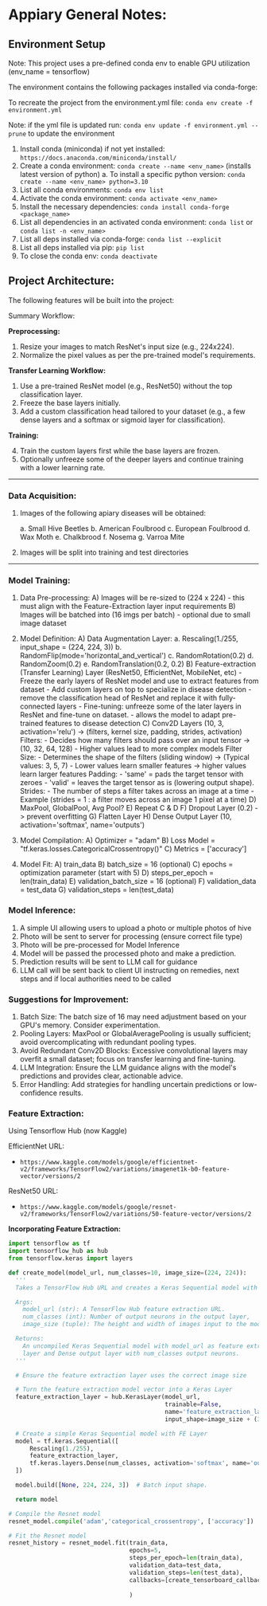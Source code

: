 # Appiary General Notes:

## Environment Setup

Note: This project uses a pre-defined conda env to enable GPU utilization (env_name = tensorflow)

The environment contains the following packages installed via conda-forge:

To recreate the project from the environment.yml file: `conda env create -f environment.yml`

Note: if the yml file is updated run: `conda env update -f environment.yml --prune` to update the environment


1.  Install conda (miniconda) if not yet installed: `https://docs.anaconda.com/miniconda/install/`
2.  Create a conda environment: `conda create --name <env_name>` (installs latest version of python)
    a. To install a specific python version: `conda create --name <env_name> python=3.10`
3.  List all conda environments: `conda env list`
4.  Activate the conda environment: `conda activate <env_name>`
5.  Install the necessary dependencies: `conda install conda-forge <package_name>`
6.  List all dependencies in an activated conda environment: `conda list` or `conda list -n <env_name>`
7.  List all deps installed via conda-forge: `conda list --explicit`
8.  List all deps installed via pip: `pip list`
9.  To close the conda env: `conda deactivate`

## Project Architecture:

The following features will be built into the project:

Summary Workflow:
    
**Preprocessing:**

1. Resize your images to match ResNet's input size (e.g., 224x224).
2. Normalize the pixel values as per the pre-trained model's requirements.

**Transfer Learning Workflow:**

1. Use a pre-trained ResNet model (e.g., ResNet50) without the top classification layer.
2. Freeze the base layers initially.
3. Add a custom classification head tailored to your dataset (e.g., a few dense layers and a softmax or sigmoid layer for classification).

**Training:**

4. Train the custom layers first while the base layers are frozen.
5. Optionally unfreeze some of the deeper layers and continue training with a lower learning rate.

---
### Data Acquisition:

1) Images of the following apiary diseases will be obtained:
    
    a. Small Hive Beetles
    b. American Foulbrood
    c. European Foulbrood
    d. Wax Moth
    e. Chalkbrood
    f. Nosema
    g. Varroa Mite

2) Images will be split into training and test directories

---
### Model Training:
1) Data Pre-processing:
    A) Images will be re-sized to (224 x 224) - this must align with the Feature-Extraction layer input requirements
    B) Images will be batched into (16 imgs per batch) - optional due to small image dataset 

2) Model Definition:
    A) Data Augmentation Layer:
        a. Rescaling(1./255, input_shape = (224, 224, 3))
        b. RandomFlip(mode='horizontal_and_vertical')
        c. RandomRotation(0.2)
        d. RandomZoom(0.2)
        e. RandomTranslation(0.2, 0.2)
    B) Feature-extraction (Transfer Learning) Layer (ResNet50, EfficientNet, MobileNet, etc)
        - Freeze the early layers of ResNet model and use to extract features from dataset
        - Add custom layers on top to specialize in disease detection
            - remove the classification head of ResNet and replace it with fully-connected layers
        - Fine-tuning: unfreeze some of the later layers in ResNet and fine-tune on dataset.
            - allows the model to adapt pre-trained features to disease detection
    C) Conv2D Layers (10, 3, activation='relu') -> (filters, kernel size, padding, strides, activation)
        Filters:
            - Decides how many filters should pass over an input tensor -> (10, 32, 64, 128)
            - Higher values lead to more complex models
        Filter Size:
            - Determines the shape of the filters (sliding window) -> (Typical values: 3, 5, 7)
            - Lower values learn smaller features -> higher values learn larger features
        Padding:
            - 'same' = pads the target tensor with zeroes
            - 'valid' = leaves the target tensor as is (lowering output shape).
        Strides:
            - The number of steps a filter takes across an image at a time
            - Example (strides = 1 : a filter moves across an image 1 pixel at a time)
    D) MaxPool, GlobalPool, Avg Pool?
    E) Repeat C & D
    F) Dropout Layer (0.2) -> prevent overfitting
    G) Flatten Layer
    H) Dense Output Layer (10, activation='softmax', name='outputs')

3) Model Compilation:
    A) Optimizer = "adam"
    B) Loss Model = "tf.keras.losses.CategoricalCrossentropy()"
    C) Metrics = ['accuracy']

4) Model Fit:
    A) train_data
    B) batch_size = 16 (optional)
    C) epochs = optimization parameter (start with 5)
    D) steps_per_epoch = len(train_data)
    E) validation_batch_size = 16 (optional)
    F) validation_data = test_data
    G) validation_steps = len(test_data)


### Model Inference:
    
1) A simple UI allowing users to upload a photo or multiple photos of hive
2) Photo will be sent to server for processing (ensure correct file type)
3) Photo will be pre-processed for Model Inference
4) Model will be passed the processed photo and make a prediction.
5) Prediction results will be sent to LLM call for guidance
6) LLM call will be sent back to client UI instructing on remedies, next steps and if local authorities need to be called

### Suggestions for Improvement:

1. Batch Size: The batch size of 16 may need adjustment based on your GPU's memory. Consider experimentation.
2. Pooling Layers: MaxPool or GlobalAveragePooling is usually sufficient; avoid overcomplicating with redundant pooling types.
3. Avoid Redundant Conv2D Blocks: Excessive convolutional layers may overfit a small dataset; focus on transfer learning and fine-tuning.
4. LLM Integration: Ensure the LLM guidance aligns with the model's predictions and provides clear, actionable advice.
5. Error Handling: Add strategies for handling uncertain predictions or low-confidence results.

### Feature Extraction:

Using Tensorflow Hub (now Kaggle)

EfficientNet URL:
 * `https://www.kaggle.com/models/google/efficientnet-v2/frameworks/TensorFlow2/variations/imagenet1k-b0-feature-vector/versions/2`

ResNet50 URL: 
 * `https://www.kaggle.com/models/google/resnet-v2/frameworks/TensorFlow2/variations/50-feature-vector/versions/2`

**Incorporating Feature Extraction:**

```python
import tensorflow as tf
import tensorflow_hub as hub
from tensorflow.keras import layers

def create_model(model_url, num_classes=10, image_size=(224, 224)):
  '''
  Takes a TensorFlow Hub URL and creates a Keras Sequential model with it.

  Args:
    model_url (str): A TensorFlow Hub feature extraction URL.
    num_classes (int): Number of output neurons in the output layer,
    image_size (tuple): The height and width of images input to the model

  Returns:
    An uncompiled Keras Sequential model with model_url as feature extractor
    layer and Dense output layer with num_classes output neurons.
  '''

  # Ensure the feature extraction layer uses the correct image size

  # Turn the feature extraction model vector into a Keras Layer
  feature_extraction_layer = hub.KerasLayer(model_url,
                                            trainable=False,
                                            name='feature_extraction_layer',
                                            input_shape=image_size + (3,)) # Ensure this matches your dataset

  # Create a simple Keras Sequential model with FE Layer
  model = tf.keras.Sequential([
      Rescaling(1./255),
      feature_extraction_layer,
      tf.keras.layers.Dense(num_classes, activation='softmax', name='output_layer')
  ])

  model.build([None, 224, 224, 3])  # Batch input shape.

  return model

# Compile the Resnet model
resnet_model.compile('adam','categorical_crossentropy', ['accuracy'])

# Fit the Resnet model
resnet_history = resnet_model.fit(train_data,
                                  epochs=5,
                                  steps_per_epoch=len(train_data),
                                  validation_data=test_data,
                                  validation_steps=len(test_data),
                                  callbacks=[create_tensorboard_callback(dir_name='tensorflow_hub',
                                                                         experiment_name='resnet50v2')]
                                  )

```
 
